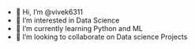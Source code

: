 - 👋 Hi, I’m @vivek6311
- 👀 I’m interested in Data Science
- 🌱 I’m currently learning Python and ML
- 💞️ I’m looking to collaborate on Data science Projects

<!---
vivek6311/vivek6311 is a ✨ special ✨ repository because its `README.md` (this file) appears on your GitHub profile.
You can click the Preview link to take a look at your changes.
--->
